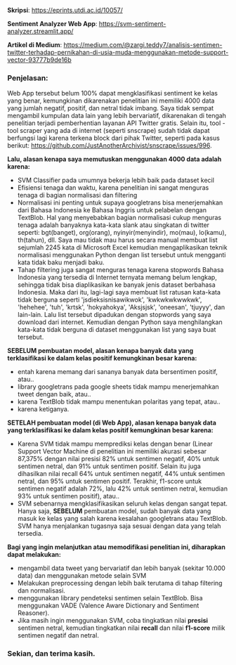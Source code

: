 **Skripsi**: https://eprints.utdi.ac.id/10057/

**Sentiment Analyzer Web App**: https://svm-sentiment-analyzer.streamlit.app/

**Artikel di Medium**: https://medium.com/@zargi.teddy7/analisis-sentimen-twitter-terhadap-pernikahan-di-usia-muda-menggunakan-metode-support-vector-93777b9de16b

### Penjelasan: 
Web App tersebut belum 100% dapat mengklasifikasi sentiment ke kelas yang benar, kemungkinan dikarenakan penelitian ini memiliki 4000 data yang jumlah negatif, positif, dan netral tidak imbang. Saya tidak sempat mengambil kumpulan data lain yang lebih bervariatif, dikarenakan di tengah penelitian terjadi pemberhentian layanan API Twitter gratis. Selain itu, tool - tool scraper yang ada di internet (seperti snscrape) sudah tidak dapat berfungsi lagi karena terkena block dari pihak Twitter, seperti pada kasus berikut: https://github.com/JustAnotherArchivist/snscrape/issues/996.

**Lalu, alasan kenapa saya memutuskan menggunakan 4000 data adalah karena:**
- SVM Classifier pada umumnya bekerja lebih baik pada dataset kecil
- Efisiensi tenaga dan waktu, karena penelitian ini sangat menguras tenaga di bagian normalisasi dan filtering
- Normalisasi ini penting untuk supaya googletrans bisa menerjemahkan dari Bahasa Indonesia ke Bahasa Inggris untuk pelabelan dengan TextBlob. Hal yang menyebabkan bagian normalisasi cukup menguras tenaga adalah banyaknya kata-kata slank atau singkatan di twitter seperti: bgt(banget), org(orang), nyinyir(menyindir), mo(mau), lo(kamu), th(tahun), dll. Saya mau tidak mau harus secara manual membuat list sejumlah 2245 kata di Microsoft Excel kemudian mengaplikasikan teknik normalisasi menggunakan Python dengan list tersebut untuk mengganti kata tidak baku menjadi baku.
- Tahap filtering juga sangat menguras tenaga karena stopwords Bahasa Indonesia yang tersedia di Internet ternyata memang belum lengkap, sehingga tidak bisa diaplikasikan ke banyak jenis dataset berbahasa Indonesia. Maka dari itu, lagi-lagi saya membuat list ratusan kata-kata tidak berguna seperti 'jsdieksisnisawikwok', 'kwkwkwkwwkwk', 'hehehee', 'tuh', 'krtsk', 'hokyahokya', 'Aksjsjsk', 'oneesan', 'tjuyyy', dan lain-lain. Lalu list tersebut dipadukan dengan stopwords yang saya download dari internet. Kemudian dengan Python saya menghilangkan kata-kata tidak berguna di dataset menggunakan list yang saya buat tersebut.
  
**SEBELUM pembuatan model, alasan kenapa banyak data yang terklasifikasi ke dalam kelas positif kemungkinan besar karena:**
- entah karena memang dari sananya banyak data bersentimen positif, atau..
- library googletrans pada google sheets tidak mampu menerjemahkan tweet dengan baik, atau..
- karena TextBlob tidak mampu menentukan polaritas yang tepat, atau..
- karena ketiganya.

**SETELAH pembuatan model (di Web App), alasan kenapa banyak data yang terklasifikasi ke dalam kelas positif kemungkinan besar karena:**
- Karena SVM tidak mampu memprediksi kelas dengan benar (Linear Support Vector Machine di penelitian ini memiliki akurasi sebesar 87,375% dengan nilai presisi 82% untuk sentimen negatif, 40% untuk sentimen netral, dan 91% untuk sentimen positif. Selain itu juga dihasilkan nilai recall 64% untuk sentimen negatif, 44% untuk sentimen netral, dan 95% untuk sentimen positif. Terakhir, f1-score untuk sentimen negatif adalah 72%, lalu 42% untuk sentimen netral, kemudian 93% untuk sentimen positif), atau..
- SVM sebenarnya mengklasifikasikan seluruh kelas dengan sangat tepat. Hanya saja, **SEBELUM** pembuatan model, sudah banyak data yang masuk ke kelas yang salah karena kesalahan googletrans atau TextBlob. SVM hanya menjalankan tugasnya saja sesuai dengan data yang telah tersedia.

**Bagi yang ingin melanjutkan atau memodifikasi penelitian ini, diharapkan dapat melakukan:**
- mengambil data tweet yang bervariatif dan lebih banyak (sekitar 10.000 data) dan menggunakan metode selain SVM
- Melakukan preprocessing dengan lebih baik terutama di tahap filtering dan normalisasi.
- menggunakan library pendeteksi sentimen selain TextBlob. Bisa menggunakan VADE (Valence Aware Dictionary and Sentiment Reasoner).
- Jika masih ingin menggunakan SVM, coba tingkatkan nilai **presisi** sentimen netral, kemudian tingkatkan nilai **recall** dan nilai **f1-score** milik sentimen negatif dan netral.

### Sekian, dan terima kasih.
